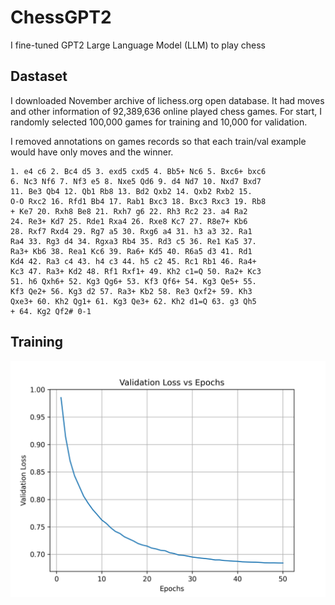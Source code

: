 # ChessGPT2
I fine-tuned GPT2 Large Language Model (LLM) to play chess

## Dastaset

I downloaded November archive of lichess.org open database. It had moves and other information of 92,389,636 online played chess games. For start, I randomly selected 100,000 games for training and 10,000 for validation.

I removed annotations on games records so that each train/val example would have only moves and the winner.

```
1. e4 c6 2. Bc4 d5 3. exd5 cxd5 4. Bb5+ Nc6 5. Bxc6+ bxc6
6. Nc3 Nf6 7. Nf3 e5 8. Nxe5 Qd6 9. d4 Nd7 10. Nxd7 Bxd7 
11. Be3 Qb4 12. Qb1 Rb8 13. Bd2 Qxb2 14. Qxb2 Rxb2 15. 
O-O Rxc2 16. Rfd1 Bb4 17. Rab1 Bxc3 18. Bxc3 Rxc3 19. Rb8
+ Ke7 20. Rxh8 Be8 21. Rxh7 g6 22. Rh3 Rc2 23. a4 Ra2 
24. Re3+ Kd7 25. Rde1 Rxa4 26. Rxe8 Kc7 27. R8e7+ Kb6 
28. Rxf7 Rxd4 29. Rg7 a5 30. Rxg6 a4 31. h3 a3 32. Ra1 
Ra4 33. Rg3 d4 34. Rgxa3 Rb4 35. Rd3 c5 36. Re1 Ka5 37. 
Ra3+ Kb6 38. Rea1 Kc6 39. Ra6+ Kd5 40. R6a5 d3 41. Rd1 
Kd4 42. Ra3 c4 43. h4 c3 44. h5 c2 45. Rc1 Rb1 46. Ra4+ 
Kc3 47. Ra3+ Kd2 48. Rf1 Rxf1+ 49. Kh2 c1=Q 50. Ra2+ Kc3
51. h6 Qxh6+ 52. Kg3 Qg6+ 53. Kf3 Qf6+ 54. Kg3 Qe5+ 55. 
Kf3 Qe2+ 56. Kg3 d2 57. Ra3+ Kb2 58. Re3 Qxf2+ 59. Kh3 
Qxe3+ 60. Kh2 Qg1+ 61. Kg3 Qe3+ 62. Kh2 d1=Q 63. g3 Qh5
+ 64. Kg2 Qf2# 0-1
```

## Training

<p align="center">
  <img src="https://github.com/HosseinEbrahimiK/ChessGPT2/blob/main/logs/eval_loss.png"/>
</p>